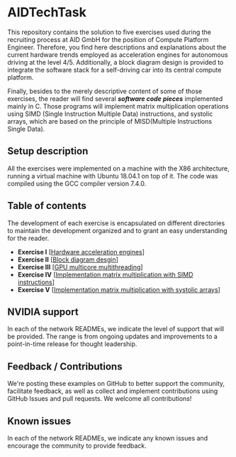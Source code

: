 # AIDTechTask #

This repository contains the solution to five exercises used during the recruiting process at 
AID GmbH for the position of Compute Platform Engineer. Therefore, you find here descriptions and explanations about the current hardware trends employed as acceleration engines for autonomous driving at the level 4/5. Additionally, a block diagram design is provided to integrate the software stack for a self-driving car into its central compute platform.

Finally, besides to the merely descriptive content of some of those exercises, the reader will find several ***software code pieces*** implemented mainly in C. Those programs will implement matrix multiplication operations using SIMD (Single Instruction Multiple Data) instructions, and systolic arrays, which are based on the principle of MISD(Multiple Instructions Single Data).

## Setup description ##

All the exercises were implemented on a machine with the X86 architecture, running a virtual machine with Ubuntu 18.04.1 on top of it. The code was compiled using the GCC compiler version 7.4.0.

## Table of contents ##

The development of each exercise is encapsulated on different directories to maintain the development organized and to grant an easy understanding for the reader.

- __Exercise I__ [[Hardware acceleration engines](https://github.com/jracevedob/AIDTechTask/tree/master/ExerciseI)]
- __Exercise II__ [[Block diagram desgin](https://github.com/jracevedob/AIDTechTask/tree/master/ExerciseII)]
- __Exercise III__ [[GPU multicore multithreading](https://github.com/jracevedob/AIDTechTask/tree/master/ExerciseIII)]
- __Exercise IV__ [[Implementation matrix multiplication with SIMD instructions](https://github.com/jracevedob/AIDTechTask/tree/master/ExerciseIV)]
- __Exercise V__ [[Implementation matrix multiplication with systolic arrays](https://github.com/jracevedob/AIDTechTask/tree/master/ExerciseV)]


## NVIDIA support
In each of the network READMEs, we indicate the level of support that will be provided. The range is from ongoing updates and improvements to a point-in-time release for thought leadership.

## Feedback / Contributions
We're posting these examples on GitHub to better support the community, facilitate feedback, as well as collect and implement contributions using GitHub Issues and pull requests. We welcome all contributions!

## Known issues
In each of the network READMEs, we indicate any known issues and encourage the community to provide feedback.




